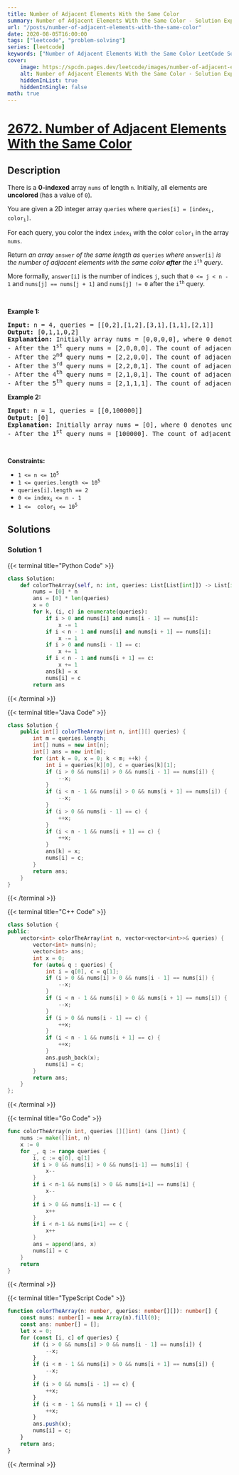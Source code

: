 ```yaml
---
title: Number of Adjacent Elements With the Same Color
summary: Number of Adjacent Elements With the Same Color - Solution Explained
url: "/posts/number-of-adjacent-elements-with-the-same-color"
date: 2020-08-05T16:00:00
tags: ["leetcode", "problem-solving"]
series: [leetcode]
keywords: ["Number of Adjacent Elements With the Same Color LeetCode Solution Explained in all languages", "2672", "leetcode question 2672", "Number of Adjacent Elements With the Same Color", "LeetCode", "leetcode solution in Python3 C++ Java Go PHP Ruby Swift TypeScript Rust C# JavaScript C", "GeeksforGeeks", "InterviewBit", "Coding Ninjas", "HackerRank", "HackerEarth", "CodeChef", "TopCoder", "AlgoExpert", "freeCodeCamp", "Codeforces", "GitHub", "AtCoder", "Samir Paul"]
cover:
    image: https://spcdn.pages.dev/leetcode/images/number-of-adjacent-elements-with-the-same-color.webp
    alt: Number of Adjacent Elements With the Same Color - Solution Explained
    hiddenInList: true
    hiddenInSingle: false
math: true
---
```



# [2672. Number of Adjacent Elements With the Same Color](https://leetcode.com/problems/number-of-adjacent-elements-with-the-same-color)


## Description

<p>There is a <strong>0-indexed</strong> array <code>nums</code> of length <code>n</code>. Initially, all elements are <strong>uncolored </strong>(has a value of <code>0</code>).</p>

<p>You are given a 2D integer array <code>queries</code> where <code>queries[i] = [index<sub>i</sub>, color<sub>i</sub>]</code>.</p>

<p>For each query, you color the index <code>index<sub>i</sub></code> with the color <code>color<sub>i</sub></code> in the array <code>nums</code>.</p>

<p>Return <em>an array </em><code>answer</code><em> of the same length as </em><code>queries</code><em> where </em><code>answer[i]</code><em> is the number of adjacent elements with the same color <strong>after</strong> the </em><code>i<sup>th</sup></code><em> query</em>.</p>

<p>More formally, <code>answer[i]</code> is the number of indices <code>j</code>, such that <code>0 &lt;= j &lt; n - 1</code> and <code>nums[j] == nums[j + 1]</code> and <code>nums[j] != 0</code> after the <code>i<sup>th</sup></code> query.</p>

<p>&nbsp;</p>
<p><strong class="example">Example 1:</strong></p>

<pre>
<strong>Input:</strong> n = 4, queries = [[0,2],[1,2],[3,1],[1,1],[2,1]]
<strong>Output:</strong> [0,1,1,0,2]
<strong>Explanation:</strong> Initially array nums = [0,0,0,0], where 0 denotes uncolored elements of the array.
- After the 1<sup>st</sup> query nums = [2,0,0,0]. The count of adjacent elements with the same color is 0.
- After the 2<sup>nd</sup> query nums = [2,2,0,0]. The count of adjacent elements with the same color is 1.
- After the 3<sup>rd</sup>&nbsp;query nums = [2,2,0,1]. The count of adjacent elements with the same color is 1.
- After the 4<sup>th</sup>&nbsp;query nums = [2,1,0,1]. The count of adjacent elements with the same color is 0.
- After the 5<sup>th</sup>&nbsp;query nums = [2,1,1,1]. The count of adjacent elements with the same color is 2.
</pre>

<p><strong class="example">Example 2:</strong></p>

<pre>
<strong>Input:</strong> n = 1, queries = [[0,100000]]
<strong>Output:</strong> [0]
<strong>Explanation:</strong> Initially array nums = [0], where 0 denotes uncolored elements of the array.
- After the 1<sup>st</sup> query nums = [100000]. The count of adjacent elements with the same color is 0.
</pre>

<p>&nbsp;</p>
<p><strong>Constraints:</strong></p>

<ul>
	<li><code>1 &lt;= n &lt;= 10<sup>5</sup></code></li>
	<li><code>1 &lt;= queries.length &lt;= 10<sup>5</sup></code></li>
	<li><code>queries[i].length&nbsp;== 2</code></li>
	<li><code>0 &lt;= index<sub>i</sub>&nbsp;&lt;= n - 1</code></li>
	<li><code>1 &lt;=&nbsp; color<sub>i</sub>&nbsp;&lt;= 10<sup>5</sup></code></li>
</ul>

## Solutions

### Solution 1

<!-- tabs:start -->

{{< terminal title="Python Code" >}}
```python
class Solution:
    def colorTheArray(self, n: int, queries: List[List[int]]) -> List[int]:
        nums = [0] * n
        ans = [0] * len(queries)
        x = 0
        for k, (i, c) in enumerate(queries):
            if i > 0 and nums[i] and nums[i - 1] == nums[i]:
                x -= 1
            if i < n - 1 and nums[i] and nums[i + 1] == nums[i]:
                x -= 1
            if i > 0 and nums[i - 1] == c:
                x += 1
            if i < n - 1 and nums[i + 1] == c:
                x += 1
            ans[k] = x
            nums[i] = c
        return ans
```
{{< /terminal >}}

{{< terminal title="Java Code" >}}
```java
class Solution {
    public int[] colorTheArray(int n, int[][] queries) {
        int m = queries.length;
        int[] nums = new int[n];
        int[] ans = new int[m];
        for (int k = 0, x = 0; k < m; ++k) {
            int i = queries[k][0], c = queries[k][1];
            if (i > 0 && nums[i] > 0 && nums[i - 1] == nums[i]) {
                --x;
            }
            if (i < n - 1 && nums[i] > 0 && nums[i + 1] == nums[i]) {
                --x;
            }
            if (i > 0 && nums[i - 1] == c) {
                ++x;
            }
            if (i < n - 1 && nums[i + 1] == c) {
                ++x;
            }
            ans[k] = x;
            nums[i] = c;
        }
        return ans;
    }
}
```
{{< /terminal >}}

{{< terminal title="C++ Code" >}}
```cpp
class Solution {
public:
    vector<int> colorTheArray(int n, vector<vector<int>>& queries) {
        vector<int> nums(n);
        vector<int> ans;
        int x = 0;
        for (auto& q : queries) {
            int i = q[0], c = q[1];
            if (i > 0 && nums[i] > 0 && nums[i - 1] == nums[i]) {
                --x;
            }
            if (i < n - 1 && nums[i] > 0 && nums[i + 1] == nums[i]) {
                --x;
            }
            if (i > 0 && nums[i - 1] == c) {
                ++x;
            }
            if (i < n - 1 && nums[i + 1] == c) {
                ++x;
            }
            ans.push_back(x);
            nums[i] = c;
        }
        return ans;
    }
};
```
{{< /terminal >}}

{{< terminal title="Go Code" >}}
```go
func colorTheArray(n int, queries [][]int) (ans []int) {
	nums := make([]int, n)
	x := 0
	for _, q := range queries {
		i, c := q[0], q[1]
		if i > 0 && nums[i] > 0 && nums[i-1] == nums[i] {
			x--
		}
		if i < n-1 && nums[i] > 0 && nums[i+1] == nums[i] {
			x--
		}
		if i > 0 && nums[i-1] == c {
			x++
		}
		if i < n-1 && nums[i+1] == c {
			x++
		}
		ans = append(ans, x)
		nums[i] = c
	}
	return
}
```
{{< /terminal >}}

{{< terminal title="TypeScript Code" >}}
```ts
function colorTheArray(n: number, queries: number[][]): number[] {
    const nums: number[] = new Array(n).fill(0);
    const ans: number[] = [];
    let x = 0;
    for (const [i, c] of queries) {
        if (i > 0 && nums[i] > 0 && nums[i - 1] == nums[i]) {
            --x;
        }
        if (i < n - 1 && nums[i] > 0 && nums[i + 1] == nums[i]) {
            --x;
        }
        if (i > 0 && nums[i - 1] == c) {
            ++x;
        }
        if (i < n - 1 && nums[i + 1] == c) {
            ++x;
        }
        ans.push(x);
        nums[i] = c;
    }
    return ans;
}
```
{{< /terminal >}}

<!-- tabs:end -->

<!-- end -->
